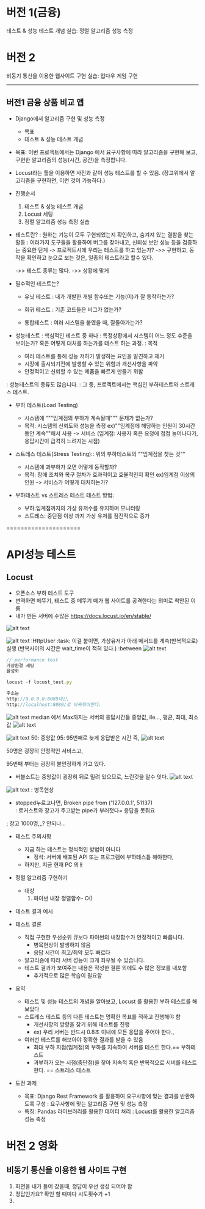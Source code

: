 # 버전 1(금융)
테스트 & 성능 테스트 개념
실습: 정렬 알고리즘 성능 측정

# 버전 2
비동기 통신을 이용한 웹사이트 구현
실습: 업다우 게임 구현

-----------

## 버전1 금융 상품 비교 앱
- Django에서 알고리즘 구현 및 성능 측정
  - 목표
  - 테스트 & 성능 테스트 개념

- 목표: 이번 프로젝트에서는 Django 에서 요구사항에 따라 알고리즘을 구현해 보고,
구현한 알고리즘의 성능(시간, 공간)을 측정합니다. 

- Locust라는 툴을 이용하면 사진과 같이 성능 테스트를 할 수 있음.
(장고위에서 알고리즘을 구현하면, 이런 것이 가능하다.)

- 진행순서
  1. 테스트 & 성능 테스트 개념
  2. Locust 세팅
  3. 정렬 알고리즘 성능 측정 실습

- 테스트란?
  : 원하는 기능이 모두 구현되었는지 확인하고, 숨겨져 있는 결함을 찾는 활동
  : 여러가지 도구들을 활용하여 버그를 찾아내고, 신뢰성 보안 성능 등을 검증하는 중요한 단계
  -> 프로젝트시에 우리는 테스트를 하고 있는가?
  ->> 구현하고, 동작을 확인하고 눈으로 보는 것은, 일종의 테스트라고 할수 있다.

  ->> 테스트 종류는 많다.
  ->> 상황에 맞게

- 필수적인 테스트는?
  - 유닛 테스트
    : 내가 개발한 개별 함수또는 기능(이)가 잘 동작하는가?

  - 회귀 테스트
    : 기존 코드들은 버그가 없는가?

  - 통합테스트 
    : 여러 시스템을 붙였을 때, 잘돌아가는가?

- 성능테스트
: 핵심적인 테스트 중 하나
: 특정상황에서 시스템이 어느 정도 수준을 보이는가? 혹은 어떻게 대처를 하는가를 테스트 하는 과정.
: 목적
  - 여러 테스트를 통해 성능 저하가 발생하는 요인을 발견하고 제거
  - 시장에 출시되기전에 발생할 수 있는 위험과 개선사항을 파악
  - 안정적이고 신뢰할 수 있는 제품을 빠르게 만들기 위함

: 성능테스트의 종류도 많습니다.
: 그 중, 프로젝트에서는 핵심인 부하테스트와 스트레스 테스트.

- 부하 테스트(Load Testing)
  - 시스템에 """임계점의 부하가 계속될때""" 문제가 없는가?
  - 목적: 시스템의 신뢰도와 성능을 측정
    ex)""임계점에 해당하는 인원이 30시간동안 계속""해서 사용 -> 서비스
    (임계점: 사용자 혹은 요청에 점점 늘어나다가, 응답시간이 급격히 느려지는 시점)

- 스트레스 테스트(Stress Testing):: 위의 부하테스트의 ""임계점을 찾는 것""
  - 시스템에 과부하가 오면 어떻게 동작할까?
  - 목적: 장애 조치와 복구 절차가 효과적이고 효율적인지 확인
    ex)임계점 이상의 인원 -> 서비스가 어떻게 대처하는가?

- 부하테스트 vs 스트레스 테스트
테스트 방법: 
    - 부하:임계점까지의 가상 유저수를 유지하며 모니터링
    - 스트레스: 중단점 이상 까지 가상 유저를 점진적으로 증가

=====================
# API성능 테스트

## Locust
  - 오픈소스 부하 테스트 도구
  - 변역하면 메뚜기, 테스트 중 메뚜기 떼가 웹 사이트를 공격한다는 의미로 착안된 이름
  - 내가 만든 서버에 수많은
https://docs.locust.io/en/stable/

![alt text](image-4.png)

![alt text](image-5.png)
:HttpUser
:task: 이걸 붙이면, 가상유저가 아래 메서드를 계속(반복적으로) 실행
(반복사이의 시간은 wait_time이 적혀 있다.)
:between
![alt text](image-12.png)
```js
// performance test
가상환경 세팅
활성화

locust -f locust_test.py

주소는  
http://0.0.0.0:8089대신, 
http://localhost:8089/로 바꿔줘야한다. 
```
![alt text](image-6.png)
median 에서 Max까지는 서버의 응답시간들 
중앙값, ile..., 평균, 최대, 최소값
![alt text](image-7.png)

![alt text](image-8.png)
50: 중앙값
95: 95번째로 늦게 응답받은 시간
즉,
![alt text](image-9.png)

50명은 굉장히 안정적인 서비스고, 

95번째 부터는 굉장히 불안정하게 가고 있다.


- 버블소트는 중앙값이 굉장히 뒤로 밀려 있으므로, 느린것을 알수 잇다.
![alt text](image-10.png)


![alt text](image-11.png)
: 병목현상

- stopped누르고나면, 
Broken pipe from ('127.0.0.1', 51137)     
: 로커스트와 장고가 주고받는 pipe가 부러졋다= 응답을 못줘요

; 장고 1000명,,,? 안되나...

- 테스트 주의사항
  - 지금 하는 테스트는 정석적인 방법이 아니다
    - 정석:  서버에 배포된 API 또는 프로그램에 부하테스틑 해야한다,
  - 하지만, 지금 현재 PC 의ㅐ 

- 정렬 알고리즘 구현하기
  - 대상
    1. 파이썬 내장 정렬함수-  O()


- 테스트 결과 예시

- 테스트 결론
  - 직접 구현한 우선순위 큐보다 파이썬의 내장함수가 안정적이고 빠릅니다.
    - 병목현상이 발생하지 않음
    - 응답 시간이 최고/최악 모두 빠르다
  - 알고리즘에 따라 서버 성능이 크게 좌우될 수 있습니다.
  - 테스트 결과가 보여주는 내용은 작성한 결론 외에도 수 많은 정보를 내포함
    - 추가적으로 많은 학습이 필요함

- 요약
  - 테스트 및 성능 테스트의 개념을 알아보고, Locust 를 활용한 부하 테스트를 해보았다
  - 스트레스 테스트 등의 다른 테스트는 명확한 목표를 적하고 진행해야 함
    - 개선사항의 방향을 찾기 위해 테스트를 진행
    - ex) 우리 서버는 반드시 0.8초 이내에 모든 응답을 주어야 한다.,
  - 여러번 테스트를 해보아야 정확한 결과를 받을 수 있음
    - 최대 부하 지점(임계점)의 부하를 지속하여 서버를 테스트 한다.== 부하테스트
    - 과부하가 오는 시점(중단점)을 찾아 지속적 혹은 반복적으로 서버를 테스트한다. == 스트레스 테스트

- 도전 과제
  - 목표: Django Rest Framework 를 활용하여 요구사항에 맞는 결과를 반환하도록 구성
        : 요구사항에 맞는 알고리즘 구현 및 성능 측정
  - 특징: Pandas 라이브러리를 활용한 데이터 처리
        : Locust를 활용한 알고리즘 성능 측정

# 버전 2 영화
## 비동기 통신을 이용한 웹 사이트 구현

1. 화면을 내가 들어 갔을때, 정답이 우선 생성 되어야 함
2. 정답인가요? 확인 할 때마다 시도횟수가 +1
3. 